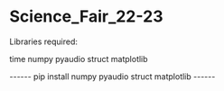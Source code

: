 # Science_Fair_22-23

Libraries required:

time
numpy
pyaudio
struct 
matplotlib

------   pip install numpy pyaudio struct matplotlib   ------
